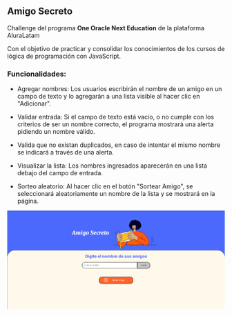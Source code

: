 <!-- Un buen README incluye información sobre la instalación, dependencias, cómo ejecutar el proyecto, y posibles problemas o soluciones. -->
## Amigo Secreto
Challenge del programa **One Oracle Next Education** de la plataforma AluraLatam

Con el objetivo de practicar y consolidar los conocimientos de los cursos de lógica de programación con JavaScript.

### Funcionalidades:
* Agregar nombres: Los usuarios escribirán el nombre de un amigo en un campo de texto y lo agregarán a una lista visible al hacer clic en "Adicionar".

* Validar entrada: Si el campo de texto está vacío, o no cumple con los criterios de ser un nombre correcto, el programa mostrará una alerta pidiendo un nombre válido.

* Valida que no existan duplicados, en caso de intentar el mismo nombre se indicará a través de una alerta.

* Visualizar la lista: Los nombres ingresados aparecerán en una lista debajo del campo de entrada.

* Sorteo aleatorio: Al hacer clic en el botón "Sortear Amigo", se seleccionará aleatoriamente un nombre de la lista y se mostrará en la página.

![Pagina de inicio](assets/image.png)